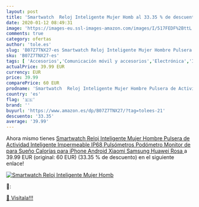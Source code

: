 ```yaml
---
layout: post
title: 'Smartwatch  Reloj Inteligente Mujer Homb al 33.35 % de descuento'
date: 2020-01-12 08:49:31
image: 'https://images-eu.ssl-images-amazon.com/images/I/517FEDF%2BttL._SL400_.jpg'
comments: true
category: ofertas
author: 'tole.es'
slug: 'B07Z7TNX27-es Smartwatch Reloj Inteligente Mujer Hombre Pulsera de...'
sku: 'B07Z7TNX27-es'
tags: [ 'Accesorios','Comunicación móvil y accesorios','Electrónica','Informática','Móviles','Móviles y smartphones libres','Ratones','Smartwatches','Tabletas gráficas','Teclados, ratones y periféricos de entrada','Tecnología para vestir','android', ]
actualPrice: 39.99 EUR
currency: EUR
price: 39.99
comparePrice: 60 EUR
prodname: 'Smartwatch  Reloj Inteligente Mujer Hombre Pulsera de Actividad Inteligente Impermeable IP68 Pulsómetros Podómetro Monitor de para Sueño Calorías para iPhone Android Xiaomi Samsung Huawei  Rosa '
country: 'es'
flag: '🇪🇸'
brand: ''
buyurl: 'https://www.amazon.es/dp/B07Z7TNX27/?tag=tolees-21'
descuento: '33.35'
average: '39.99'
---
```


Ahora mismo tienes [Smartwatch  Reloj Inteligente Mujer Hombre Pulsera de Actividad Inteligente Impermeable IP68 Pulsómetros Podómetro Monitor de para Sueño Calorías para iPhone Android Xiaomi Samsung Huawei  Rosa ](https://www.amazon.es/dp/B07Z7TNX27/?tag=tolees-21) a 39.99 EUR (original: 60 EUR) (33.35 %  de descuento) en el siguiente enlace!

[![Smartwatch  Reloj Inteligente Mujer Homb](https://images-eu.ssl-images-amazon.com/images/I/517FEDF%2BttL._SL400_.jpg)](https://www.amazon.es/dp/B07Z7TNX27/?tag=tolees-21)

🔎:


[🛒 Visítala!!!](https://www.amazon.es/dp/B07Z7TNX27/?tag=tolees-21)
